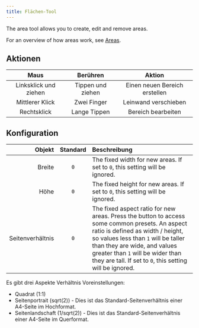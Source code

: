 ```yaml
---
title: Flächen-Tool
---
```


The area tool allows you to create, edit and remove areas.

For an overview of how areas work, see [Areas](../areas).

## Aktionen

|          Maus         |      Berühren     |             Aktion            |
| :-------------------: | :---------------: | :---------------------------: |
| Linksklick und ziehen | Tippen und ziehen | Einen neuen Bereich erstellen |
|    Mittlerer Klick    |    Zwei Finger    |      Leinwand verschieben     |
|      Rechtsklick      |    Lange Tippen   |       Bereich bearbeiten      |

## Konfiguration

|           Objekt | Standard | Beschreibung                                                                                                                                                                                                                                                                                                                                                                                                           |
| ---------------: | :------: | :--------------------------------------------------------------------------------------------------------------------------------------------------------------------------------------------------------------------------------------------------------------------------------------------------------------------------------------------------------------------------------------------------------------------- |
|           Breite |    `0`   | The fixed width for new areas. If set to `0`, this setting will be ignored.                                                                                                                                                                                                                                                                                                            |
|             Höhe |    `0`   | The fixed height for new areas. If set to `0`, this setting will be ignored.                                                                                                                                                                                                                                                                                                           |
| Seitenverhältnis |    `0`   | The fixed aspect ratio for new areas. Press the <DotsThreeVertical className="inline-icon"/> button to access some common presets. An aspect ratio is defined as width / height, so values less than `1` will be taller than they are wide, and values greater than `1` will be wider than they are tall. If set to `0`, this setting will be ignored. |

Es gibt drei Aspekte Verhältnis Voreinstellungen:

- Quadrat (1:1)
- Seitenportrait (sqrt(2)) - Dies ist das Standard-Seitenverhältnis einer A4-Seite im Hochformat.
- Seitenlandschaft (1/sqrt(2)) - Dies ist das Standard-Seitenverhältnis einer A4-Seite im Querformat.
